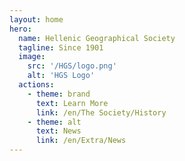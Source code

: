 ```yaml
---
layout: home
hero:
  name: Hellenic Geographical Society
  tagline: Since 1901
  image:
    src: '/HGS/logo.png'
    alt: 'HGS Logo'
  actions:
    - theme: brand
      text: Learn More
      link: /en/The Society/History
    - theme: alt
      text: News
      link: /en/Extra/News
---
```

